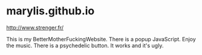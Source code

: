 # marylis.github.io

http://www.strenger.fr/

This is my BetterMotherFuckingWebsite.
There is a popup JavaScript. Enjoy the music.
There is a psychedelic button. It works and it's ugly.
